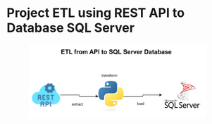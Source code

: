 # Project ETL using REST API to Database SQL Server

<div align="center">
<img width = "80%" src = "https://github.com/anandawln/API-ETL-SQLServer/blob/main/assets/rest-sqlserver.png">
</div>

